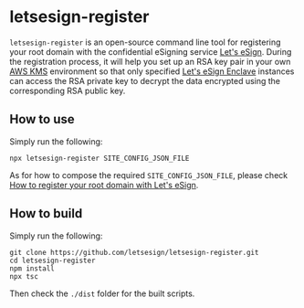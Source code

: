 # letsesign-register

`letsesign-register` is an open-source command line tool for registering your root domain with the confidential eSigning service [Let's eSign](https://letsesign.org). During the registration process, it will help you set up an RSA key pair in your own [AWS KMS](https://aws.amazon.com/tw/kms/) environment so that only specified  [Let's eSign Enclave](https://github.com/letsesign/letsesign-enclave) instances can access the RSA private key to decrypt the data encrypted using the corresponding RSA public key. 

## How to use

Simply run the following:
```
npx letsesign-register SITE_CONFIG_JSON_FILE
```

As for how to compose the required `SITE_CONFIG_JSON_FILE`, please check [How to register your root domain with Let's eSign](https://github.com/letsesign/letsesign-register/blob/main/doc/HOWTO-register.md).


## How to build

Simply run the following:
```
git clone https://github.com/letsesign/letsesign-register.git
cd letsesign-register
npm install
npx tsc
```
Then check the `./dist` folder for the built scripts.